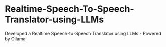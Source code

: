 # Realtime-Speech-To-Speech-Translator-using-LLMs
Developed a Realtime Speech-to-Speech Translator using LLMs - Powered by Ollama
